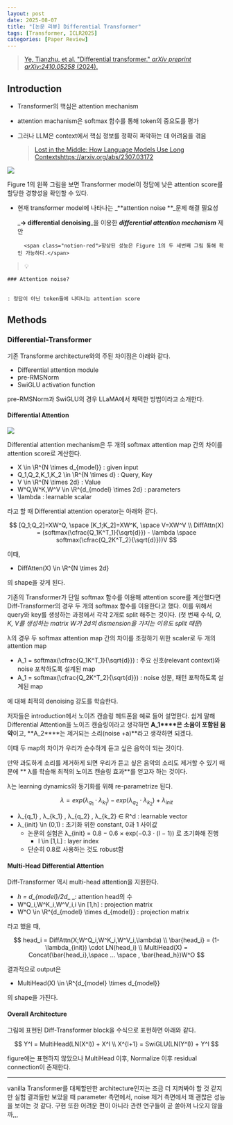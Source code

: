 ```yaml
---
layout: post
date: 2025-08-07
title: "[논문 리뷰] Differential Transformer"
tags: [Transformer, ICLR2025]
categories: [Paper Review]
---
```


> [Ye, Tianzhu, et al. "Differential transformer." ](https://arxiv.org/abs/2410.05258)[_arXiv preprint arXiv:2410.05258_](https://arxiv.org/abs/2410.05258)[ (2024).](https://arxiv.org/abs/2410.05258)



## Introduction

- Transformer의 핵심은 attention mechanism
- attention machanism은 softmax 함수를 통해 token의 중요도를 평가
- 그러나 LLM은 context에서 핵심 정보를 정확히 파악하는 데 어려움을 겪음

	> [Lost in the Middle: How Language Models Use Long Contextshttps://arxiv.org/abs/2307.03172](https://arxiv.org/abs/2307.03172)


![](https://prod-files-secure.s3.us-west-2.amazonaws.com/542b861c-36a8-4051-84e5-8804b6728dba/9083ea56-691a-4752-ae26-47f403431ac8/image.png?X-Amz-Algorithm=AWS4-HMAC-SHA256&X-Amz-Content-Sha256=UNSIGNED-PAYLOAD&X-Amz-Credential=ASIAZI2LB466VLFYPW7S%2F20250923%2Fus-west-2%2Fs3%2Faws4_request&X-Amz-Date=20250923T230057Z&X-Amz-Expires=3600&X-Amz-Security-Token=IQoJb3JpZ2luX2VjEMf%2F%2F%2F%2F%2F%2F%2F%2F%2F%2FwEaCXVzLXdlc3QtMiJGMEQCIEfxuwJSjiOlL8Tre0fgd2ZuZdEn28dEiPAkbQAODnq9AiAap64I%2BeM8hO68QB2e%2Bz2Hq3JsUTab89YbSXg5qXaLhCr%2FAwhPEAAaDDYzNzQyMzE4MzgwNSIMdd050%2FxH0E%2Bn9A6yKtwDMzcZKppz%2BQEXW2eIXiqaEp%2BVqVuuFanfyZ%2BUAsbrg4mXt1Ruz%2B5kB%2BIJRDkYXaacSEOzcf%2BN%2Bqi8HCDLtBirNtAIgnxtHPFzWmu66ULS%2BFe9uY7NJWUaQYjrZkJSNTVD%2FIRgbqXzJja6dDfCuC4hHheb2jA7rN7EZcg2Qdp6WeIo2QxAKyf1RbpnPMJoxGiRu7J%2FRVWtD5lSAdIQUUtk%2BnmtO82UUn70YKVbE8K494w%2Fx%2FrPnbCygkC6WXNwljfXQBN5Ab0r3pcmTd0e2p5RldJc9vPtOmxC%2B9KuA9dqn1gMuLSfrkQyC%2B26f79HuZzQFfqUNWEeNuCnZFfX%2B%2FKIXoEpbLwkje%2BYohMa3fe18YbjzBYpUoAZxphaluBTB%2BsD1qA%2FJeOuDzIy4J%2BVke215rcBB7z%2BlfggmkP0r%2ByS2Sw4Xc2Ex1MhIaR0eK8eyewC9I%2BjhuZDqMgKFfdk%2FlzH5JK4wretrw3ZdT%2FMUCgrCZ%2FDlspst1IAgR%2FZXjiVrO4W9APIek2YEGogfrgdjl0sXd8Ev%2BQBRIdfrAcxf9eT5h8pPaElWdZaSxX0Cl15Wc55obOWP8zsIkK2BOHJCIGapBg7UDIfNd7gceN0k54wq49J%2B6%2BciKKRoi1wp0ow8LnMxgY6pgFLC02879RQyyCN1AMRxNsRl%2FkIRJ5hMtBw%2BG%2FPj8wK7V0uXe%2FFycMy3wQg7G0r3%2BXBQDFUeTStQHHLE9Z5pWOn5zqlfD7lzjZfuBSc%2FsNmzPEONoYFoZmnbLEsq%2BmV6wOi7lRjh8zR010PcezK8BKDARdk8CEADUgUe6pyBLsqDpNxAaY5NIkTJne%2FI6B5xSpadZVGgOn2%2BiVz14yYteLzUxoYQ7Sh&X-Amz-Signature=99ec573330270544d360fb574ab34addb4027eae0cf4c4ac05a4ce5bccc9bedd&X-Amz-SignedHeaders=host&x-amz-checksum-mode=ENABLED&x-id=GetObject)


Figure 1의 왼쪽 그림을 보면 Transformer model이 정답에 낮은 attention score를 할당한 경향성을 확인할 수 있다.

- 현재 transformer model에 나타나는 _**attention noise **_문제 해결 필요성

	_**→ differential denoising**_을 이용한 _**differential attention mechanism**_ 제안


		<span class="notion-red">향상된 성능은 Figure 1의 두 세번째 그림 통해 확인 가능하다.</span>


> 💡 


	### Attention noise?


	: 정답이 아닌 token들에 나타나는 attention score



## Methods



### Differential-Transformer


기존 Transforme architecture와의 주된 차이점은 아래와 같다.

- Differential attention module
- pre-RMSNorm
- SwiGLU activation function

pre-RMSNorm과 SwiGLU의 경우 LLaMA에서 채택한 방법이라고 소개한다.



#### Differential Attention


![](https://prod-files-secure.s3.us-west-2.amazonaws.com/542b861c-36a8-4051-84e5-8804b6728dba/116d70b2-1963-4810-9167-f4c7d8a06e8f/image.png?X-Amz-Algorithm=AWS4-HMAC-SHA256&X-Amz-Content-Sha256=UNSIGNED-PAYLOAD&X-Amz-Credential=ASIAZI2LB466VLFYPW7S%2F20250923%2Fus-west-2%2Fs3%2Faws4_request&X-Amz-Date=20250923T230057Z&X-Amz-Expires=3600&X-Amz-Security-Token=IQoJb3JpZ2luX2VjEMf%2F%2F%2F%2F%2F%2F%2F%2F%2F%2FwEaCXVzLXdlc3QtMiJGMEQCIEfxuwJSjiOlL8Tre0fgd2ZuZdEn28dEiPAkbQAODnq9AiAap64I%2BeM8hO68QB2e%2Bz2Hq3JsUTab89YbSXg5qXaLhCr%2FAwhPEAAaDDYzNzQyMzE4MzgwNSIMdd050%2FxH0E%2Bn9A6yKtwDMzcZKppz%2BQEXW2eIXiqaEp%2BVqVuuFanfyZ%2BUAsbrg4mXt1Ruz%2B5kB%2BIJRDkYXaacSEOzcf%2BN%2Bqi8HCDLtBirNtAIgnxtHPFzWmu66ULS%2BFe9uY7NJWUaQYjrZkJSNTVD%2FIRgbqXzJja6dDfCuC4hHheb2jA7rN7EZcg2Qdp6WeIo2QxAKyf1RbpnPMJoxGiRu7J%2FRVWtD5lSAdIQUUtk%2BnmtO82UUn70YKVbE8K494w%2Fx%2FrPnbCygkC6WXNwljfXQBN5Ab0r3pcmTd0e2p5RldJc9vPtOmxC%2B9KuA9dqn1gMuLSfrkQyC%2B26f79HuZzQFfqUNWEeNuCnZFfX%2B%2FKIXoEpbLwkje%2BYohMa3fe18YbjzBYpUoAZxphaluBTB%2BsD1qA%2FJeOuDzIy4J%2BVke215rcBB7z%2BlfggmkP0r%2ByS2Sw4Xc2Ex1MhIaR0eK8eyewC9I%2BjhuZDqMgKFfdk%2FlzH5JK4wretrw3ZdT%2FMUCgrCZ%2FDlspst1IAgR%2FZXjiVrO4W9APIek2YEGogfrgdjl0sXd8Ev%2BQBRIdfrAcxf9eT5h8pPaElWdZaSxX0Cl15Wc55obOWP8zsIkK2BOHJCIGapBg7UDIfNd7gceN0k54wq49J%2B6%2BciKKRoi1wp0ow8LnMxgY6pgFLC02879RQyyCN1AMRxNsRl%2FkIRJ5hMtBw%2BG%2FPj8wK7V0uXe%2FFycMy3wQg7G0r3%2BXBQDFUeTStQHHLE9Z5pWOn5zqlfD7lzjZfuBSc%2FsNmzPEONoYFoZmnbLEsq%2BmV6wOi7lRjh8zR010PcezK8BKDARdk8CEADUgUe6pyBLsqDpNxAaY5NIkTJne%2FI6B5xSpadZVGgOn2%2BiVz14yYteLzUxoYQ7Sh&X-Amz-Signature=7f00f9d3cb9f1e14c4a3dc5470947d9d0a274be79222be76b085210bd898a7e1&X-Amz-SignedHeaders=host&x-amz-checksum-mode=ENABLED&x-id=GetObject)


Differential attention mechanism은 두 개의 softmax attention map 간의 차이를 attention score로 계산한다.

- X \in \R^{N \times d\_{model}} : given input
- Q\_1,Q\_2,K\_1,K\_2 \in \R^{N \times d} : Query, Key
- V \in \R^{N \times 2d} : Value
- W^Q,W^K,W^V \in \R^{d\_{model} \times 2d} : parameters
- \lambda : learnable scalar

라고 할 때 Differential attention operator는 아래와 같다.


$$
[Q_1;Q_2]=XW^Q, \space [K_1;K_2]=XW^K, \space V=XW^V \\
DiffAttn(X) = (softmax(\cfrac{Q_1K^T_1}{\sqrt{d}}) - \lambda \space softmax(\cfrac{Q_2K^T_2}{\sqrt{d}}))V
$$


이때,

- DiffAtten(X) \in \R^{N \times 2d}

의 shape을 갖게 된다.


기존의 Transformer가 단일 softmax 함수를 이용해 attention score를 계산했다면 Diff-Transformer의 경우 두 개의 softmax 함수를 이용한다고 했다. 이를 위해서 query와 key를 생성하는 과정에서 각각 2개로 split 해주는 것이다. <span class="notion-red">(첫 번째 수식, </span><span class="notion-red">_Q, K, V를 생성하는 matrix W가 2d의 dismension을 가지는 이유도 split 때문_</span><span class="notion-red">)</span>


 λ의 경우 두 softmax attention map 간의 차이를 조정하기 위한 scaler로 두 개의 attention map

- A\_1 = softmax(\cfrac{Q\_1K^T\_1}{\sqrt{d}}) : 주요 신호(relevant context)와 noise 포착하도록 설계된 map
- A\_1 = softmax(\cfrac{Q\_2K^T\_2}{\sqrt{d}}) : noise 성분, 패턴 포착하도록 설계된 map 

에 대해 최적의 denoising 강도를 학습한다.


저자들은 introduction에서 노이즈 캔슬링 헤드폰을 예로 들어 설명한다. 쉽게 말해 Differential Attention을 노이즈 캔슬링이라고 생각하면 **A\_1****은 소음이 포함된 음악**이고, **A\_2****는 제거되는 소리(noise +a)**라고 생각하면 되겠다. 


이때 두 map의 차이가 우리가 순수하게 듣고 싶은 음악이 되는 것이다. 


만약 과도하게 소리를 제거하게 되면 우리가 듣고 싶은 음악의 소리도 제거할 수 있기 때문에 ** λ를 학습해 최적의 노이즈 캔슬링 효과**를 얻고자 하는 것이다.


λ는 learning dynamics와 동기화를 위해 re-parametrize 된다.


$$
\lambda = exp(\lambda_{q_1} \cdot \lambda_{k_1}) - exp(\lambda_{q_2} \cdot \lambda_{k_2}) + \lambda_{init}
$$

- λ\_{q\_1} , λ\_{k\_1} , λ\_{q\_2} , λ\_{k\_2} ∈ R^d : learnable vector
- λ\_{init} \in (0,1) : 초기화 위한 constant, 0과 1 사이값
	- 논문의 실험은 λ\_{init} = 0.8 − 0.6 × exp(−0.3 · (l − 1)) 로 초기화해 진행
		- l \in [1,L] : layer index
	- 단순히 0.8로 사용하는 것도 robust함


#### **Multi-Head Differential Attention**


Diff-Transformer 역시 multi-head attention을 지원한다.

- _h = d\_{model}/2d__ _: attention head의 수
- W^Q\_i,W^K\_i,W^V\_i,i \in [1,h] : projection matrix
- W^O \in \R^{d\_{model} \times d\_{model}} : projection matrix

라고 했을 때,


$$
head_i = DiffAttn(X;W^Q_i,W^K_i,W^V_i,\lambda) \\
\bar{head_i} = (1-\lambda_{init}) \cdot LN(head_i) \\
MultiHead(X) = Concat(\bar{head_i},\space ... \space , \bar{head_h})W^O
$$


결과적으로 output은

- MultiHead(X) \in \R^{d\_{model} \times d\_{model}}

의 shape을 가진다.



#### Overall Architecture


그림에 표현된 Diff-Transformer block을 수식으로 표현하면 아래와 같다.


$$
Y^l = MultiHead(LN(X^l)) + X^l \\
X^{l+1} = SwiGLU(LN(Y^l)) + Y^l
$$


figure에는 표현하지 않았으나 MultiHead 이후, Normalize 이후 residual connection이 존재한다.


---


vanilla Transformer를 대체할만한 architecture인지는 조금 더 지켜봐야 할 것 같지만 실험 결과들만 보았을 때 parameter 측면에서, noise 제거 측면에서 꽤 괜찮은 성능을 보이는 것 같다. 구현 또한 어려운 편이 아니라 관련 연구들이 곧 쏟아져 나오지 않을까,,,

